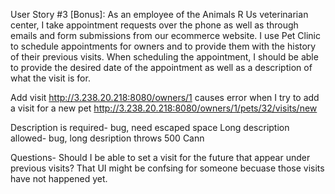 User Story #3 [Bonus]: As an employee of the Animals R Us veterinarian center, I take appointment requests over the phone as well as through emails and form submissions from our ecommerce website. I use Pet Clinic to schedule appointments for owners and to provide them with the history of their previous visits. When scheduling the appointment, I should be able to provide the desired date of the appointment as well as a description of what the visit is for.


Add visit 
http://3.238.20.218:8080/owners/1 causes error when I try to add a visit for a new pet 
http://3.238.20.218:8080/owners/1/pets/32/visits/new

Description is required- bug, need escaped space 
Long description allowed- bug, long desription throws 500 
Cann

Questions- 
Should I be able to set a visit for the future that appear under previous visits? That UI might be confsing for someone becuase those visits have not happened yet. 